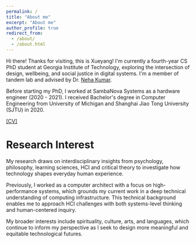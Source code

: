 ```yaml
---
permalink: /
title: "About me"
excerpt: "About me"
author_profile: true
redirect_from: 
  - /about/
  - /about.html
---
```


Hi there! Thanks for visiting, this is Xueyang! I'm currently a fourth-year CS PhD student at Georgia Institute of Technology, exploring the intersection of design, wellbeing, and social justice in digital systems. I'm a member of tandem lab and advised by Dr. [Neha Kumar](https://www.nehakumar.org). 

Before starting my PhD, I worked at SambaNova Systems as a hardware engineer (2020 - 2021). I received Bachelor's degree in Computer Engineering from University of Michigan and Shanghai Jiao Tong University (SJTU) in 2020.

[[CV]](liu-xueyang.github.io/files/Xueyang_Liu_CV_0922.pdf)

Research Interest
======
My research draws on interdisciplinary insights from psychology, philosophy, learning sciences, HCI and critical theory to investigate how technology shapes everyday human experience.

Previously, I worked as a computer architect with a focus on high-performance systems, which grounds my current work in a deep technical understanding of computing infrastructure. This technical background enables me to approach HCI challenges with both systems-level thinking and human-centered inquiry.

My broader interests include spirituality, culture, arts, and languages, which continue to inform my perspective as I seek to design more meaningful and equitable technological futures.
